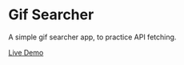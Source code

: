 # Gif Searcher

A simple gif searcher app, to practice API fetching.

[Live Demo](https://marcaroni3d.github.io/gif-searcher/)
